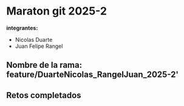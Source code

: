 # Maraton git 2025-2

**integrantes:**
- Nicolas Duarte
- Juan Felipe Rangel

**Nombre de la rama:** feature/DuarteNicolas_RangelJuan_2025-2'
---

## Retos completados
